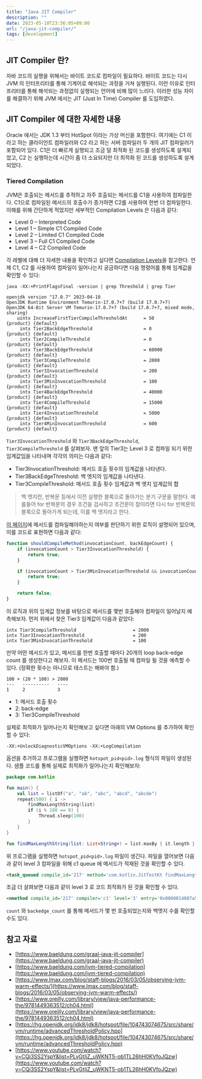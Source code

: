 ```yaml
---
title: "Java JIT Compiler"
description: ""
date: 2023-05-10T23:56:05+09:00
url: "/java-jit-compiler/"
tags: [development]
---
```


## JIT Compiler 란?

자바 코드의 실행을 위해서는 바이트 코드로 컴파일이 필요하다. 바이트 코드는 다시 JVM 의 인터프리터를 통해 기계어로 해석되는 과정을 거쳐 실행된다.
이런 이유로 인터프리터를 통해 해석되는 과정없이 실행되는 언어에 비해 많이 느리다. 이러한 성능 차이를 해결하기 위해 JVM 에서는 JIT (Just In Time) Compiler 를 도입하였다.

## JIT Compiler 에 대한 자세한 내용

Oracle 에서는 JDK 1.3 부터 HotSpot 이라는 가상 머신을 포함한다. 여기에는 C1 이라고 하는 클라이언트 컴파일러와 C2 라고 하는 서버 컴파일러 두 개의 JIT 컴파일러가 포함되어 있다.
C1은 더 빠르게 실행되고 조금 덜 최적화 된 코드를 생성하도록 설계되었고, C2 는 실행하는데 시간이 좀 더 소요되지만 더 최적화 된 코드를 생성하도록 설계되었다.

### Tiered Compilation

JVM은 호출되는 메서드를 추적하고 자주 호출되는 메서드를 C1을 사용하여 컴파일한다.
C1으로 컴파일된 메서드의 호출수가 증가하면 C2를 사용하여 한번 더 컴파일한다.
이해를 위해 간단하게 적었지만 세부적인 Compilation Levels 은 다음과 같다:

* Level 0 – Interpreted Code
* Level 1 – Simple C1 Compiled Code
* Level 2 – Limited C1 Compiled Code
* Level 3 – Full C1 Compiled Code
* Level 4 – C2 Compiled Code

각 레벨에 대해 더 자세한 내용을 확인하고 싶다면 [Compilation Levels](https://www.baeldung.com/jvm-tiered-compilation#compilation-levels)을 참고한다.
언제 C1, C2 를 사용하여 컴파일이 일어나는지 궁금하다면 다음 명령어를 통해 임계값을 확인할 수 있다:

```shell
java -XX:+PrintFlagsFinal -version | grep Threshold | grep Tier
```

```shell
openjdk version "17.0.7" 2023-04-18
OpenJDK Runtime Environment Temurin-17.0.7+7 (build 17.0.7+7)
OpenJDK 64-Bit Server VM Temurin-17.0.7+7 (build 17.0.7+7, mixed mode, sharing)
    uintx IncreaseFirstTierCompileThresholdAt      = 50                                        {product} {default}
     intx Tier2BackEdgeThreshold                   = 0                                         {product} {default}
     intx Tier2CompileThreshold                    = 0                                         {product} {default}
     intx Tier3BackEdgeThreshold                   = 60000                                     {product} {default}
     intx Tier3CompileThreshold                    = 2000                                      {product} {default}
     intx Tier3InvocationThreshold                 = 200                                       {product} {default}
     intx Tier3MinInvocationThreshold              = 100                                       {product} {default}
     intx Tier4BackEdgeThreshold                   = 40000                                     {product} {default}
     intx Tier4CompileThreshold                    = 15000                                     {product} {default}
     intx Tier4InvocationThreshold                 = 5000                                      {product} {default}
     intx Tier4MinInvocationThreshold              = 600                                       {product} {default}
```

`Tier3InvocationThreshold` 와 `Tier3BackEdgeThreshold`, `Tier3CompileThreshold` 를 살펴보자.
맨 앞의 Tier3는 Level 3 로 컴파일 되기 위한 임계값임을 나타내며 각각의 의미는 다음과 같다:

* Tier3InvocationThreshold: 메서드 호출 횟수의 임계값을 나타낸다.
* Tier3BackEdgeThreshold: 백 엣지의 임계값을 나타낸다.
* Tier3CompileThreshold: 메서드 호출 횟수 임계값과 백 엣지 임계값의 합

> 백 엣지란, 반복문 등에서 이전 실행한 블록으로 돌아가는 분기 구문을 말한다.
> 예를들어 for 반복문의 경우 조건을 검사하고 조건문이 참이라면 다시 for 반복문의 블록으로 돌아가게 되는데, 이를 백 엣지라고 한다.

[이 페이지](https://mail.openjdk.org/pipermail/hotspot-compiler-dev/2010-November/004239.html)에 메서드를 컴파일해야하는지 여부를 판단하기 위한 로직이 설명되어 있으며, 이를 코드로 표현하면 다음과 같다:

```javascript
function shouldCompileMethod(invocationCount, backEdgeCount) {
    if (invocationCount > Tier3InvocationThreshold) {
        return true;
    }

    if (invocationCount > Tier3MinInvocationThreshold && invocationCount + backEdgeCount > Tier3CompileThreshold ) {
        return true;
    }

    return false;
}
```

이 로직과 위의 임계값 정보를 바탕으로 메서드를 몇번 호출해야 컴파일이 일어날지 예측해보자. 먼저 위에서 찾은 Tier3 임계값이 다음과 같았다:

```
intx Tier3CompileThreshold                     = 2000
intx Tier3InvocationThreshold                  = 200
intx Tier3MinInvocationThreshold               = 100
```

만약 어떤 메서드가 있고, 메서드를 한번 호출할 때마다 20개의 loop back-edge count 를 생성한다고 해보자.
이 메서드는 100번 호출될 때 컴파일 될 것을 예측할 수 있다. (정확한 횟수는 아니므로 테스트는 해봐야 함.)

```
100 + (20 * 100) > 2000
---   ----------   ----
1     2            3
```

* 1: 메서드 호출 횟수
* 2: back-edge
* 3: Tier3CompileThreshold

실제로 최적화가 일어나는지 확인해보고 싶다면 아래의 VM Options 를 추가하여 확인할 수 있다:

```
-XX:+UnlockDiagnosticVMOptions -XX:+LogCompilation
```

옵션을 추가하고 프로그램을 실행하면 `hotspot_pid<pid>.log` 형식의 파일이 생성된다. 샘플 코드를 통해 실제로 최적화가 일어나는지 확인해보자:

```kotlin
package com.kotlin

fun main() {
    val list = listOf("a", "ab", "abc", "abcd", "abcde")
    repeat(500) { i ->
        findMaxLengthString(list)
        if (i % 100 == 0) {
            Thread.sleep(100)
        }
    }
}

fun findMaxLengthString(list: List<String>) = list.maxBy { it.length }

```

위 프로그램을 실행하면 `hotspot_pid<pid>.log` 파일이 생긴다. 파일을 열어보면 다음과 같이 level 3 컴파일을 위해 c1 queue 에 메서드가 적재된 것을 확인할 수 있다.

```xml
<task_queued compile_id='217' method='com.kotlin.JitTestKt findMaxLengthString (Ljava/util/List;)Ljava/lang/String;' bytes='131' count='256' backedge_count='765' iicount='256' level='3' stamp='0.681' comment='tiered' hot_count='256'/>
```

조금 더 살펴보면 다음과 같이 level 3 로 코드 최적화가 된 것을 확인할 수 있다.

```xml
<nmethod compile_id='217' compiler='c1' level='3' entry='0x0000014087a5af80' size='6600' address='0x0000014087a5ac90' relocation_offset='344' insts_offset='752' stub_offset='5072' scopes_data_offset='5368' scopes_pcs_offset='5880' dependencies_offset='6520' nul_chk_table_offset='6528' oops_offset='5304' metadata_offset='5320' method='com.kotlin.JitTestKt findMaxLengthString (Ljava/util/List;)Ljava/lang/String;' bytes='131' count='301' backedge_count='903' iicount='301' stamp='0.683'/>
```

`count` 와 `backedge_count` 를 통해 메서드가 몇 번 호출되었는지와 백엣지 수를 확인할 수도 있다.

## 참고 자료

* [https://www.baeldung.com/graal-java-jit-compiler](https://www.baeldung.com/graal-java-jit-compiler)
* [https://www.baeldung.com/jvm-tiered-compilation](https://www.baeldung.com/jvm-tiered-compilation)
* [https://www.lmax.com/blog/staff-blogs/2016/03/05/observing-jvm-warm-effects/](https://www.lmax.com/blog/staff-blogs/2016/03/05/observing-jvm-warm-effects/)
* [https://www.oreilly.com/library/view/java-performance-the/9781449363512/ch04.html](https://www.oreilly.com/library/view/java-performance-the/9781449363512/ch04.html)
* [https://hg.openjdk.org/jdk8/jdk8/hotspot/file/104743074675/src/share/vm/runtime/advancedThresholdPolicy.hpp](https://hg.openjdk.org/jdk8/jdk8/hotspot/file/104743074675/src/share/vm/runtime/advancedThresholdPolicy.hpp)
* [https://www.youtube.com/watch?v=CQi3SS2YspY&list=PLyGtIjZ_uWKNT5-ob1TL26hH0KVfoJQzw](https://www.youtube.com/watch?v=CQi3SS2YspY&list=PLyGtIjZ_uWKNT5-ob1TL26hH0KVfoJQzw)
